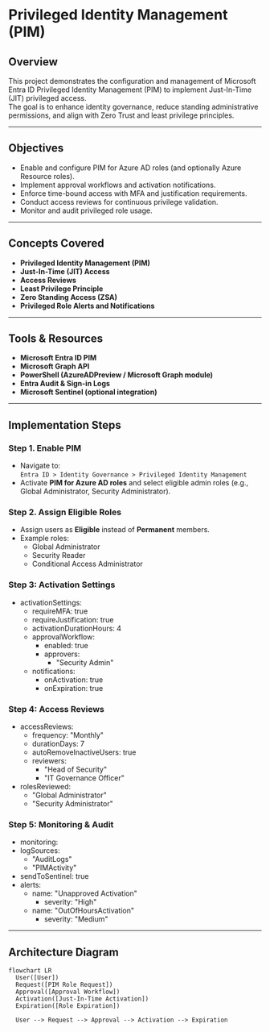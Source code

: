 #  Privileged Identity Management (PIM)

##  Overview
This project demonstrates the configuration and management of Microsoft Entra ID Privileged Identity Management (PIM) to implement Just-In-Time (JIT) privileged access.  
The goal is to enhance identity governance, reduce standing administrative permissions, and align with Zero Trust and least privilege principles.

---

##  Objectives
- Enable and configure PIM for Azure AD roles (and optionally Azure Resource roles).  
- Implement approval workflows and activation notifications.  
- Enforce time-bound access with MFA and justification requirements.  
- Conduct access reviews for continuous privilege validation.  
- Monitor and audit privileged role usage.

---

##  Concepts Covered
- **Privileged Identity Management (PIM)**  
- **Just-In-Time (JIT) Access**  
- **Access Reviews**  
- **Least Privilege Principle**  
- **Zero Standing Access (ZSA)**  
- **Privileged Role Alerts and Notifications**

---

##  Tools & Resources
- **Microsoft Entra ID PIM**
- **Microsoft Graph API**
- **PowerShell (AzureADPreview / Microsoft Graph module)**
- **Entra Audit & Sign-in Logs**
- **Microsoft Sentinel (optional integration)**

---

##  Implementation Steps

### Step 1. Enable PIM
- Navigate to:  
   `Entra ID > Identity Governance > Privileged Identity Management`
- Activate **PIM for Azure AD roles** and select eligible admin roles (e.g., Global Administrator, Security Administrator).

### Step 2. Assign Eligible Roles
- Assign users as **Eligible** instead of **Permanent** members.  
- Example roles:
  - Global Administrator  
  - Security Reader  
  - Conditional Access Administrator

### Step 3: Activation Settings
- activationSettings:
  - requireMFA: true
  - requireJustification: true
  - activationDurationHours: 4
  - approvalWorkflow:
    - enabled: true
    - approvers:
      - "Security Admin"
  - notifications:
    - onActivation: true
    - onExpiration: true

### Step 4: Access Reviews
- accessReviews:
  - frequency: "Monthly"
  - durationDays: 7
  - autoRemoveInactiveUsers: true
  - reviewers:
    - "Head of Security"
    - "IT Governance Officer"
 -  rolesReviewed:
    - "Global Administrator"
    - "Security Administrator"

### Step 5: Monitoring & Audit
- monitoring:
 -  logSources:
    - "AuditLogs"
    - "PIMActivity"
  - sendToSentinel: true
 -  alerts:
    - name: "Unapproved Activation"
      - severity: "High"
    - name: "OutOfHoursActivation"
      - severity: "Medium"

---

##  Architecture Diagram

```mermaid
flowchart LR
  User([User])
  Request([PIM Role Request])
  Approval([Approval Workflow])
  Activation([Just-In-Time Activation])
  Expiration([Role Expiration])

  User --> Request --> Approval --> Activation --> Expiration


